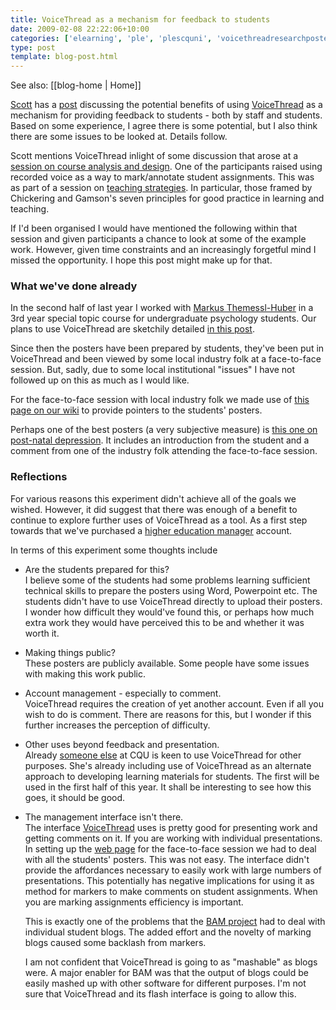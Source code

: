 ```yaml
---
title: VoiceThread as a mechanism for feedback to students
date: 2009-02-08 22:22:06+10:00
categories: ['elearning', 'ple', 'plescquni', 'voicethreadresearchposters']
type: post
template: blog-post.html
---
```


See also: [[blog-home | Home]]

[Scott](http://www.blogger.com/profile/01008752894148145398) has a [post](http://e-learning-engagement.blogspot.com/2009/02/technology-mediated-student-feedback.html) discussing the potential benefits of using [VoiceThread](http://voicethread.com/) as a mechanism for providing feedback to students - both by staff and students. Based on some experience, I agree there is some potential, but I also think there are some issues to be looked at. Details follow.

Scott mentions VoiceThread inlight of some discussion that arose at a [session on course analysis and design](http://coursedesign.wordpress.com/). One of the participants raised using recorded voice as a way to mark/annotate student assignments. This was as part of a session on [teaching strategies](http://coursedesign.wordpress.com/strategies/). In particular, those framed by Chickering and Gamson's seven principles for good practice in learning and teaching.

If I'd been organised I would have mentioned the following within that session and given participants a chance to look at some of the example work. However, given time constraints and an increasingly forgetful mind I missed the opportunity. I hope this post might make up for that.

### What we've done already

In the second half of last year I worked with [Markus Themessl-Huber](http://fseh.cqu.edu.au/FCWViewer/staff.do;?site=100&sid=THEMESSM) in a 3rd year special topic course for undergraduate psychology students. Our plans to use VoiceThread are sketchily detailed [in this post](/blog2/2008/08/11/voice-thread-for-research-posters/).

Since then the posters have been prepared by students, they've been put in VoiceThread and been viewed by some local industry folk at a face-to-face session. But, sadly, due to some local institutional "issues" I have not followed up on this as much as I would like.

For the face-to-face session with local industry folk we made use of [this page on our wiki](http://cddu.cqu.edu.au/index.php/Voice_Thread_for_Research_Posters) to provide pointers to the students' posters.

Perhaps one of the best posters (a very subjective measure) is [this one on post-natal depression](http://voicethread.com/share/252621/). It includes an introduction from the student and a comment from one of the industry folk attending the face-to-face session.

### Reflections

For various reasons this experiment didn't achieve all of the goals we wished. However, it did suggest that there was enough of a benefit to continue to explore further uses of VoiceThread as a tool. As a first step towards that we've purchased a [higher education manager](http://voicethread.com/pricing/highered/) account.

In terms of this experiment some thoughts include

- Are the students prepared for this?  
    I believe some of the students had some problems learning sufficient technical skills to prepare the posters using Word, Powerpoint etc. The students didn't have to use VoiceThread directly to upload their posters. I wonder how difficult they would've found this, or perhaps how much extra work they would have perceived this to be and whether it was worth it.
- Making things public?  
    These posters are publicly available. Some people have some issues with making this work public.
- Account management - especially to comment.  
    VoiceThread requires the creation of yet another account. Even if all you wish to do is comment. There are reasons for this, but I wonder if this further increases the perception of difficulty.
- Other uses beyond feedback and presentation.  
    Already [someone else](http://nonamuldoon.wordpress.com/) at CQU is keen to use VoiceThread for other purposes. She's already including use of VoiceThread as an alternate approach to developing learning materials for students. The first will be used in the first half of this year. It shall be interesting to see how this goes, it should be good.
- The management interface isn't there.  
    The interface [VoiceThread](http://voicethread.com/) uses is pretty good for presenting work and getting comments on it. If you are working with individual presentations. In setting up the [web page](http://cddu.cqu.edu.au/index.php/Voice_Thread_for_Research_Posters) for the face-to-face session we had to deal with all the students' posters. This was not easy. The interface didn't provide the affordances necessary to easily work with large numbers of presentations. This potentially has negative implications for using it as method for markers to make comments on student assignments. When you are marking assignments efficiency is important.
    
    This is exactly one of the problems that the [BAM project](/blog2/research/bam-blog-aggregation-management/) had to deal with individual student blogs. The added effort and the novelty of marking blogs caused some backlash from markers.
    
    I am not confident that VoiceThread is going to as "mashable" as blogs were. A major enabler for BAM was that the output of blogs could be easily mashed up with other software for different purposes. I'm not sure that VoiceThread and its flash interface is going to allow this.